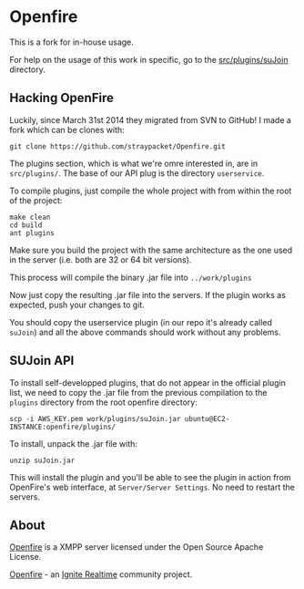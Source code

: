 Openfire
========

This is a fork for in-house usage.

For help on the usage of this work in specific, go to the <a href="src/plugins/suJoin/">src/plugins/suJoin</a> directory.

Hacking OpenFire
----------------

Luckily, since March 31st 2014 they migrated from SVN to GitHub! I made a fork which can be clones with:

	git clone https://github.com/straypacket/Openfire.git

The plugins section, which is what we're omre interested in, are in `src/plugins/`. The base of our API plug is the directory `userservice`.

To compile plugins, just compile the whole project with from within the root of the project:
	
	make clean
	cd build
	ant plugins
	
Make sure you build the project with the same architecture as the one used in the server (i.e. both are 32 or 64 bit versions).

This process will compile the binary .jar file into `../work/plugins`
	
Now just copy the resulting .jar file into the servers. If the plugin works as expected, push your changes to git.

You should copy the userservice plugin (in our repo it's already called `suJoin`) and all the above commands should work without any problems.

SUJoin API
----------

To install self-developped plugins, that do not appear in the official plugin list, we need to copy the .jar file from the previous compilation to the `plugins` directory from the root openfire directory:

	scp -i AWS_KEY.pem work/plugins/suJoin.jar ubuntu@EC2-INSTANCE:openfire/plugins/
	
To install, unpack the .jar file with:

	unzip suJoin.jar
	
This will install the plugin and you'll be able to see the plugin in action from OpenFire's web interface, at `Server/Server Settings`. No need to restart the servers.


About
-----

[Openfire] is a XMPP server licensed under the Open Source Apache License.

[Openfire] - an [Ignite Realtime] community project.

[Openfire]: http://www.igniterealtime.org/projects/openfire/index.jsp
[Ignite Realtime]: http://www.igniterealtime.org
[XMPP (Jabber)]: http://xmpp.org/
